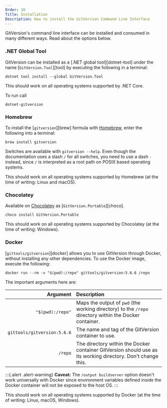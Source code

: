```yaml
---
Order: 10
Title: Installation
Description: How to install the GitVersion Command Line Interface
---
```


GitVersion's command line interface can be installed and consumed in many
different ways. Read about the options below.

### .NET Global Tool

GitVersion can be installed as a [.NET global tool][dotnet-tool] under the name
[`GitVersion.Tool`][tool] by executing the following in a terminal:

```shell
dotnet tool install --global GitVersion.Tool
```

This should work on all operating systems supported by .NET Core.

To run call

```shell
dotnet-gitversion
```

### Homebrew

To install the [`gitversion`][brew] formula with [Homebrew](https://brew.sh/),
enter the following into a terminal:

```shell
brew install gitversion
```

Switches are available with `gitversion --help`. Even though the documentation
uses a slash `/` for all switches, you need to use a dash `-` instead, since `/`
is interpreted as a root path on POSIX based operating systems.

This should work on all operating systems supported by Homebrew (at the time
of writing: Linux and macOS).

### Chocolatey

Available on [Chocolatey](http://chocolatey.org) as
[`GitVersion.Portable`][choco].

```shell
choco install GitVersion.Portable
```

This should work on all operating systems supported by Chocolatey (at the time
of writing: Windows).

### Docker

[`gittools/gitversion`][docker] allows you to use GitVersion through Docker,
without installing any other dependencies. To use the Docker image, execute
the following:

```shell
docker run --rm -v "$(pwd):/repo" gittools/gitversion:5.6.6 /repo
```

The important arguments here are:

|                    Argument | Description                                                                                                  |
| --------------------------: | :----------------------------------------------------------------------------------------------------------- |
|            `"$(pwd):/repo"` | Maps the output of `pwd` (the working directory) to the `/repo` directory within the Docker container.       |
| `gittools/gitversion:5.6.6` | The name and tag of the GitVersion container to use.                                                         |
|                     `/repo` | The directory within the Docker container GitVersion should use as its working directory. Don't change this. |

:::{.alert .alert-warning}
**Caveat:** The `/output buildserver` option doesn't work universally with
Docker since environment variables defined inside the Docker container will not
be exposed to the host OS.
:::

This should work on all operating systems supported by Docker (at the time
of writing: Linux, macOS, Windows).
